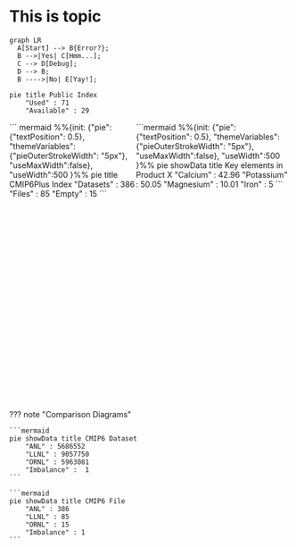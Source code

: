 
# This is topic 

``` mermaid
graph LR
  A[Start] --> B{Error?};
  B -->|Yes| C[Hmm...];
  C --> D[Debug];
  D --> B;
  B ---->|No| E[Yay!];
```

``` mermaid
pie title Public Index
    "Used" : 71
    "Available" : 29
```

<div style="display: flex; justify-content: space-between;">


<div style=style="height: 500px;">
``` mermaid
%%{init: {"pie": {"textPosition": 0.5}, "themeVariables": {"pieOuterStrokeWidth": "5px"}, "useMaxWidth":false}, "useWidth":500 }%%
pie title CMIP6Plus Index
    "Datasets" : 386
    "Files" : 85
    "Empty" : 15
```

</div>


<div style="height: 500px;">
```mermaid
%%{init: {"pie": {"textPosition": 0.5}, "themeVariables": {"pieOuterStrokeWidth": "5px"}, "useMaxWidth":false}, "useWidth":500 }%%
pie showData
    title Key elements in Product X
    "Calcium" : 42.96
    "Potassium" : 50.05
    "Magnesium" : 10.01
    "Iron" :  5
```
</div>
</div>

??? note "Comparison Diagrams"

    ```mermaid
    pie showData title CMIP6 Dataset
        "ANL" : 5686552
        "LLNL" : 9057750
        "ORNL" : 5963081
        "Imbalance" :  1
    ```

    ```mermaid
    pie showData title CMIP6 File
        "ANL" : 386
        "LLNL" : 85
        "ORNL" : 15
        "Imbalance" : 1
    ```

